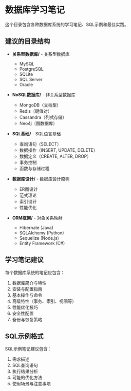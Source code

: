 # 数据库学习笔记

这个目录包含各种数据库系统的学习笔记、SQL示例和最佳实践。

## 建议的目录结构

- **关系型数据库/** - 关系型数据库
  - MySQL
  - PostgreSQL
  - SQLite
  - SQL Server
  - Oracle
  
- **NoSQL数据库/** - 非关系型数据库
  - MongoDB（文档型）
  - Redis（键值对）
  - Cassandra（列式存储）
  - Neo4j（图数据库）
  
- **SQL基础/** - SQL语言基础
  - 查询语句（SELECT）
  - 数据操作（INSERT, UPDATE, DELETE）
  - 数据定义（CREATE, ALTER, DROP）
  - 事务控制
  - 函数与存储过程
  
- **数据库设计/** - 数据库设计原则
  - ER图设计
  - 范式理论
  - 索引设计
  - 性能优化
  
- **ORM框架/** - 对象关系映射
  - Hibernate (Java)
  - SQLAlchemy (Python)
  - Sequelize (Node.js)
  - Entity Framework (C#)

## 学习笔记建议

每个数据库系统的笔记应包含：
1. 数据库简介与特性
2. 安装与配置指南
3. 基本操作与命令
4. 高级特性（事务、索引、视图等）
5. 性能优化技巧
6. 安全性配置
7. 备份与恢复策略

## SQL示例格式

SQL示例笔记建议包含：
1. 需求描述
2. SQL查询语句
3. 执行结果分析
4. 可能的优化方法
5. 使用场景与注意事项 